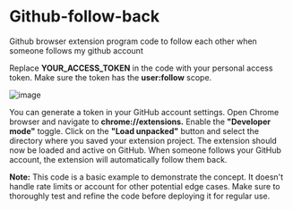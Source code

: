 # Github-follow-back
Github browser extension program code to follow each other when someone follows my github account

Replace **YOUR_ACCESS_TOKEN** in the code with your personal access token. Make sure the token has the **user:follow** scope.

![image](https://github.com/1Firsts/Github-follow-back/assets/26076138/244d9597-1a02-4cc9-8b06-bf3ff0639d0d)

You can generate a token in your GitHub account settings. 
Open Chrome browser and navigate to **chrome://extensions.** Enable the **"Developer mode"** toggle. Click on the **"Load unpacked"** button and select the directory where you saved your extension project. The extension should now be loaded and active on GitHub. When someone follows your GitHub account, the extension will automatically follow them back.

**Note:** This code is a basic example to demonstrate the concept. It doesn't handle rate limits or account for other potential edge cases. Make sure to thoroughly test and refine the code before deploying it for regular use.
